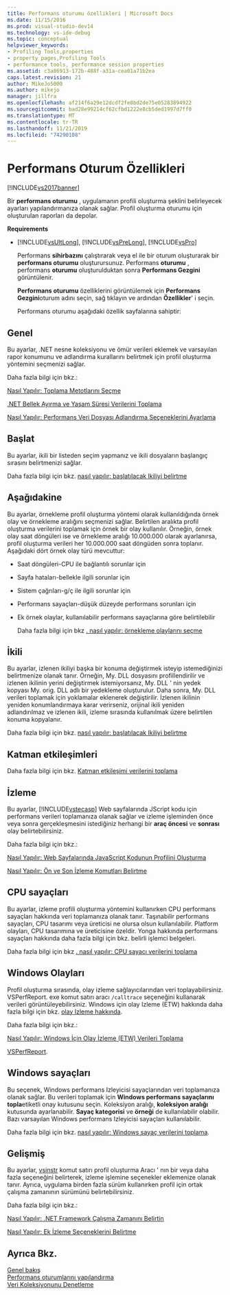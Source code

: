 ```yaml
---
title: Performans oturumu özellikleri | Microsoft Docs
ms.date: 11/15/2016
ms.prod: visual-studio-dev14
ms.technology: vs-ide-debug
ms.topic: conceptual
helpviewer_keywords:
- Profiling Tools,properties
- property pages,Profiling Tools
- performance tools, performance session properties
ms.assetid: c3a86913-172b-488f-a31a-cea01a71b2ea
caps.latest.revision: 21
author: MikeJo5000
ms.author: mikejo
manager: jillfra
ms.openlocfilehash: af214f6a29e12dcdf2fe8bd2de75e05283894922
ms.sourcegitcommit: bad28e99214cf62cfbd1222e8cb5ded1997d7ff0
ms.translationtype: MT
ms.contentlocale: tr-TR
ms.lasthandoff: 11/21/2019
ms.locfileid: "74290108"
---
```

# <a name="performance-session-properties"></a>Performans Oturum Özellikleri
[!INCLUDE[vs2017banner](../includes/vs2017banner.md)]

Bir **performans oturumu** , uygulamanın profili oluşturma şeklini belirleyecek ayarları yapılandırmanıza olanak sağlar. Profil oluşturma oturumu için oluşturulan raporları da depolar.  
  
 **Requirements**  
  
- [!INCLUDE[vsUltLong](../includes/vsultlong-md.md)], [!INCLUDE[vsPreLong](../includes/vsprelong-md.md)], [!INCLUDE[vsPro](../includes/vspro-md.md)]  
  
  Performans **sihirbazını** çalıştırarak veya el ile bir oturum oluşturarak bir **performans oturumu** oluşturursunuz. Performans **oturumu** , performans **oturumu** oluşturulduktan sonra **Performans Gezgini** görüntülenir.  
  
  **Performans oturumu** özelliklerini görüntülemek için **Performans Gezgini**oturum adını seçin, sağ tıklayın ve ardından **Özellikler**' i seçin.  
  
  Performans oturumu aşağıdaki özellik sayfalarına sahiptir:  
  
## <a name="general"></a>Genel  
 Bu ayarlar, .NET nesne koleksiyonu ve ömür verileri eklemek ve varsayılan rapor konumunu ve adlandırma kurallarını belirtmek için profil oluşturma yöntemini seçmenizi sağlar.  
  
 Daha fazla bilgi için bkz.:  
  
 [Nasıl Yapılır: Toplama Metotlarını Seçme](../profiling/how-to-choose-collection-methods.md)  
  
 [.NET Bellek Ayırma ve Yaşam Süresi Verilerini Toplama](../profiling/collecting-dotnet-memory-allocation-and-lifetime-data.md)  
  
 [Nasıl Yapılır: Performans Veri Dosyası Adlandırma Seçeneklerini Ayarlama](../profiling/how-to-set-performance-data-file-name-options.md)  
  
## <a name="launch"></a>Başlat  
 Bu ayarlar, ikili bir listeden seçim yapmanız ve ikili dosyaların başlangıç sırasını belirtmenizi sağlar.  
  
 Daha fazla bilgi için bkz. [nasıl yapılır: başlatılacak Ikiliyi belirtme](../profiling/how-to-specify-the-binary-to-start.md)  
  
## <a name="sampling"></a>Aşağıdakine  
 Bu ayarlar, örnekleme profil oluşturma yöntemi olarak kullanıldığında örnek olay ve örnekleme aralığını seçmenizi sağlar. Belirtilen aralıkta profil oluşturma verilerini toplamak için örnek bir olay kullanılır. Örneğin, örnek olay saat döngüleri ise ve örnekleme aralığı 10.000.000 olarak ayarlanırsa, profil oluşturma verileri her 10.000.000 saat döngüden sonra toplanır. Aşağıdaki dört örnek olay türü mevcuttur:  
  
- Saat döngüleri-CPU ile bağlantılı sorunlar için  
  
- Sayfa hataları-bellekle ilgili sorunlar için  
  
- Sistem çağrıları-g/ç ile ilgili sorunlar için  
  
- Performans sayaçları-düşük düzeyde performans sorunları için  
  
- Ek örnek olaylar, kullanılabilir performans sayaçlarına göre belirtilebilir  
  
  Daha fazla bilgi için bkz [. nasıl yapılır: örnekleme olaylarını seçme](../profiling/how-to-choose-sampling-events.md)  
  
## <a name="binary"></a>İkili  
 Bu ayarlar, izlenen ikiliyi başka bir konuma değiştirmek isteyip istemediğinizi belirtmenize olanak tanır. Örneğin, My. DLL dosyasını profillendirilir ve izlenen ikilinin yerini değiştirmek istemiyorsanız, My. DLL ' nin yedek kopyası My. orig. DLL adlı bir yedekleme oluşturulur. Daha sonra, My. DLL verileri toplamak için yoklamalar eklenerek değiştirilir. İzlenen ikilinin yeniden konumlandırmaya karar verirseniz, orijinal ikili yeniden adlandırılmaz ve izlenen ikili, izleme sırasında kullanılmak üzere belirtilen konuma kopyalanır.  
  
 Daha fazla bilgi için bkz. [nasıl yapılır: başlatılacak Ikiliyi belirtme](../profiling/how-to-specify-the-binary-to-start.md)  
  
## <a name="tier-interactions"></a>Katman etkileşimleri  
 Daha fazla bilgi için bkz. [Katman etkileşimi verilerini toplama](../profiling/collecting-tier-interaction-data.md)  
  
## <a name="instrumentation"></a>İzleme  
 Bu ayarlar, [!INCLUDE[vstecasp](../includes/vstecasp-md.md)] Web sayfalarında JScript kodu için performans verileri toplamanıza olanak sağlar ve izleme işleminden önce veya sonra gerçekleşmesini istediğiniz herhangi bir **araç öncesi** ve **sonrası** olay belirtebilirsiniz.  
  
 Daha fazla bilgi için bkz.:  
  
 [Nasıl Yapılır: Web Sayfalarında JavaScript Kodunun Profilini Oluşturma](../profiling/how-to-profile-javascript-code-in-web-pages.md)  
  
 [Nasıl Yapılır: Ön ve Son İzleme Komutları Belirtme](../profiling/how-to-specify-pre-and-post-instrument-commands.md)  
  
## <a name="cpu-counters"></a>CPU sayaçları  
 Bu ayarlar, izleme profili oluşturma yöntemini kullanırken CPU performans sayaçları hakkında veri toplamanıza olanak tanır. Taşınabilir performans sayaçları, CPU tasarımı veya üreticisi ne olursa olsun kullanılabilir. Platform olayları, CPU tasarımına ve üreticisine özeldir. Yonga hakkında performans sayaçları hakkında daha fazla bilgi için bkz. belirli işlemci belgeleri.  
  
 Daha fazla bilgi için bkz [. nasıl yapılır: CPU sayacı verilerini toplama](../profiling/how-to-collect-cpu-counter-data.md)  
  
## <a name="windows-events"></a>Windows Olayları  
 Profil oluşturma sırasında, olay izleme sağlayıcılarından veri toplayabilirsiniz. VSPerfReport. exe komut satırı aracı `/calltrace` seçeneğini kullanarak verileri görüntüleyebilirsiniz. Windows için olay Izleme (ETW) hakkında daha fazla bilgi için bkz. [olay Izleme hakkında](https://go.microsoft.com/fwlink/?linkid=90752).  
  
 Daha fazla bilgi için bkz.:  
  
 [Nasıl Yapılır: Windows İçin Olay İzleme (ETW) Verileri Toplama](../profiling/how-to-collect-event-tracing-for-windows-etw-data.md)  
  
 [VSPerfReport](../profiling/vsperfreport.md).  
  
## <a name="windows-counters"></a>Windows sayaçları  
 Bu seçenek, Windows performans Izleyicisi sayaçlarından veri toplamanıza olanak sağlar. Bu verileri toplamak için **Windows performans sayaçlarını topla**etiketli onay kutusunu seçin. Koleksiyon aralığı, **koleksiyon aralığı** kutusunda ayarlanabilir. **Sayaç kategorisi** ve **örneği** de kullanılabilir olabilir. Bazı varsayılan Windows performans Izleyicisi sayaçları kullanılabilir.  
  
 Daha fazla bilgi için bkz. [nasıl yapılır: Windows sayaç verilerini toplama](../profiling/how-to-collect-windows-counter-data.md).  
  
## <a name="advanced"></a>Gelişmiş  
 Bu ayarlar, [vsinstr](../profiling/vsinstr.md) komut satırı profil oluşturma Aracı ' nın bir veya daha fazla seçeneğini belirterek, izleme işlemine seçenekler eklemenize olanak tanır. Ayrıca, uygulama birden fazla sürüm kullanırken profil için ortak çalışma zamanının sürümünü belirtebilirsiniz.  
  
 Daha fazla bilgi için bkz.:  
  
 [Nasıl Yapılır: .NET Framework Çalışma Zamanını Belirtin](../profiling/how-to-specify-the-dotnet-framework-runtime.md)  
  
 [Nasıl Yapılır: Ek İzleme Seçeneklerini Belirtme](../profiling/how-to-specify-additional-instrumentation-options.md)  
  
## <a name="see-also"></a>Ayrıca Bkz.  
 [Genel bakış](../profiling/overviews-performance-tools.md)   
 [Performans oturumlarını yapılandırma](../profiling/configuring-performance-sessions.md)   
 [Veri Koleksiyonunu Denetleme](../profiling/controlling-data-collection.md)
